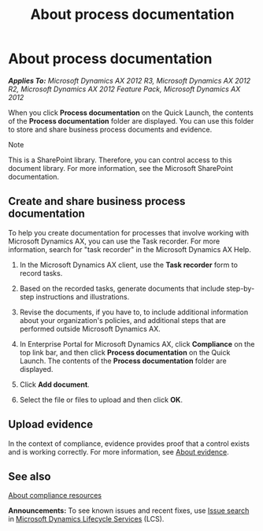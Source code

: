 ﻿---
title: About process documentation
TOCTitle: About process documentation
ms:assetid: fd3778bc-0112-4920-926c-c2adc428f12b
ms:mtpsurl: https://technet.microsoft.com/en-us/library/Hh299235(v=AX.60)
ms:contentKeyID: 36384341
ms.date: 04/18/2014
mtps_version: v=AX.60
---

# About process documentation 


_**Applies To:** Microsoft Dynamics AX 2012 R3, Microsoft Dynamics AX 2012 R2, Microsoft Dynamics AX 2012 Feature Pack, Microsoft Dynamics AX 2012_

When you click **Process documentation** on the Quick Launch, the contents of the **Process documentation** folder are displayed. You can use this folder to store and share business process documents and evidence.


> [!NOTE]
> <P>This is a SharePoint library. Therefore, you can control access to this document library. For more information, see the Microsoft&nbsp;SharePoint documentation.</P>



## Create and share business process documentation

To help you create documentation for processes that involve working with Microsoft Dynamics AX, you can use the Task recorder. For more information, search for "task recorder" in the Microsoft Dynamics AX Help.

1.  In the Microsoft Dynamics AX client, use the **Task recorder** form to record tasks.

2.  Based on the recorded tasks, generate documents that include step-by-step instructions and illustrations.

3.  Revise the documents, if you have to, to include additional information about your organization's policies, and additional steps that are performed outside Microsoft Dynamics AX.

4.  In Enterprise Portal for Microsoft Dynamics AX, click **Compliance** on the top link bar, and then click **Process documentation** on the Quick Launch. The contents of the **Process documentation** folder are displayed.

5.  Click **Add document**.

6.  Select the file or files to upload and then click **OK**.

## Upload evidence

In the context of compliance, evidence provides proof that a control exists and is working correctly. For more information, see [About evidence](about-evidence.md).

## See also

[About compliance resources](about-compliance-resources.md)

  
**Announcements:** To see known issues and recent fixes, use [Issue search](http://go.microsoft.com/fwlink/?linkid=389258) in [Microsoft Dynamics Lifecycle Services](http://go.microsoft.com/fwlink/?linkid=306505) (LCS).

